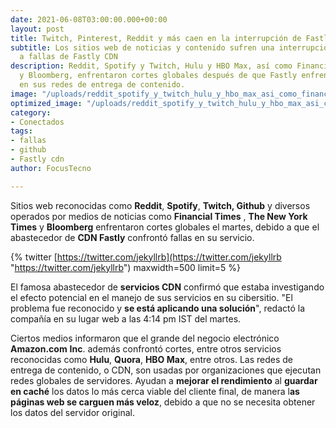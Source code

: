 ```yaml
---
date: 2021-06-08T03:00:00.000+00:00
layout: post
title: Twitch, Pinterest, Reddit y más caen en la interrupción de Fastly CDN
subtitle: Los sitios web de noticias y contenido sufren una interrupción global debido
  a fallas de Fastly CDN
description: Reddit, Spotify y Twitch, Hulu y HBO Max, así como Financial Times, NYT
  y Bloomberg, enfrentaron cortes globales después de que Fastly enfrentara fallas
  en sus redes de entrega de contenido.
image: "/uploads/reddit_spotify_y_twitch_hulu_y_hbo_max_asi_como_financial_times_nyt_y_bloomberg_enfrentaron_cortes_globales_despues_de_que_fastly_enfrentara_fallas_en_sus_redes_de_entrega_de_contenido_focus_tecno_wt.jpg"
optimized_image: "/uploads/reddit_spotify_y_twitch_hulu_y_hbo_max_asi_como_financial_times_nyt_y_bloomberg_enfrentaron_cortes_globales_despues_de_que_fastly_enfrentara_fallas_en_sus_redes_de_entrega_de_contenido_focus_tecn-1.jpg"
category:
- Conectados
tags:
- fallas
- github
- Fastly cdn
author: FocusTecno

---
```

Sitios web reconocidas como **Reddit**, **Spotify**, **Twitch, Github** y diversos operados por medios de noticias como **Financial Times** , **The New York Times** y **Bloomberg** enfrentaron cortes globales el martes, debido a que el abastecedor de **CDN Fastly** confrontó fallas en su servicio.

{% twitter [https://twitter.com/jekyllrb](https://twitter.com/jekyllrb "https://twitter.com/jekyllrb") maxwidth=500 limit=5 %}

El famosa abastecedor de **servicios CDN** confirmó que estaba investigando el efecto potencial en el manejo de sus servicios en su cibersitio. "El problema fue reconocido y **se está aplicando una solución**", redactó la compañía en su lugar web a las 4:14 pm IST del martes.

Ciertos medios informaron que el grande del negocio electrónico **Amazon.com** **Inc**. además confrontó cortes, entre otros servicios reconocidas como **Hulu**, **Quora**, **HBO Max**, entre otros. Las redes de entrega de contenido, o CDN, son usadas por organizaciones que ejecutan redes globales de servidores. Ayudan a **mejorar el rendimiento** al **guardar en caché** los datos lo más cerca viable del cliente final, de manera l**as páginas web se carguen más veloz**, debido a que no se necesita obtener los datos del servidor original.